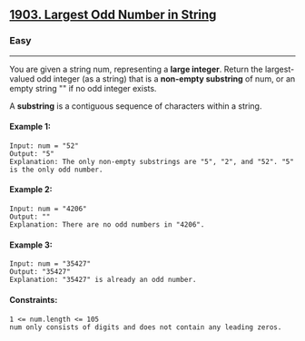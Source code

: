 [1903. Largest Odd Number in String](https://leetcode.com/problems/largest-odd-number-in-string/?envType=daily-question&envId=2023-12-07)
---------------------------------------------------------------------------------------------------------------------------------------------

### Easy
---------------------------------------------------------------------------------------------------------------------------------------------

You are given a string num, representing a **large integer**. Return the largest-valued odd integer (as a string) that is a **non-empty substring** of num, or an empty string "" if no odd integer exists.

A **substring** is a contiguous sequence of characters within a string.

#### Example 1:
```
Input: num = "52"
Output: "5"
Explanation: The only non-empty substrings are "5", "2", and "52". "5" is the only odd number.
```
#### Example 2:
```
Input: num = "4206"
Output: ""
Explanation: There are no odd numbers in "4206".
```
#### Example 3:
```
Input: num = "35427"
Output: "35427"
Explanation: "35427" is already an odd number.
``` 
#### Constraints:
```
1 <= num.length <= 105
num only consists of digits and does not contain any leading zeros.
```
